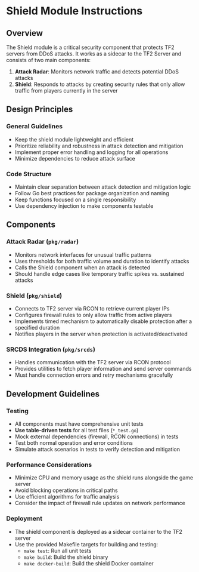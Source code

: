 # Shield Module Instructions

## Overview
The Shield module is a critical security component that protects TF2 servers from DDoS attacks. It works as a sidecar to the TF2 Server and consists of two main components:
1. **Attack Radar**: Monitors network traffic and detects potential DDoS attacks
2. **Shield**: Responds to attacks by creating security rules that only allow traffic from players currently in the server

## Design Principles

### General Guidelines
- Keep the shield module lightweight and efficient
- Prioritize reliability and robustness in attack detection and mitigation
- Implement proper error handling and logging for all operations
- Minimize dependencies to reduce attack surface

### Code Structure
- Maintain clear separation between attack detection and mitigation logic
- Follow Go best practices for package organization and naming
- Keep functions focused on a single responsibility
- Use dependency injection to make components testable

## Components

### Attack Radar (`pkg/radar`)
- Monitors network interfaces for unusual traffic patterns
- Uses thresholds for both traffic volume and duration to identify attacks
- Calls the Shield component when an attack is detected
- Should handle edge cases like temporary traffic spikes vs. sustained attacks

### Shield (`pkg/shield`)
- Connects to TF2 server via RCON to retrieve current player IPs
- Configures firewall rules to only allow traffic from active players
- Implements timed mechanism to automatically disable protection after a specified duration
- Notifies players in the server when protection is activated/deactivated

### SRCDS Integration (`pkg/srcds`)
- Handles communication with the TF2 server via RCON protocol
- Provides utilities to fetch player information and send server commands
- Must handle connection errors and retry mechanisms gracefully

## Development Guidelines

### Testing
- All components must have comprehensive unit tests
- **Use table-driven tests** for all test files (`*_test.go`)
- Mock external dependencies (firewall, RCON connections) in tests
- Test both normal operation and error conditions
- Simulate attack scenarios in tests to verify detection and mitigation

### Performance Considerations
- Minimize CPU and memory usage as the shield runs alongside the game server
- Avoid blocking operations in critical paths
- Use efficient algorithms for traffic analysis
- Consider the impact of firewall rule updates on network performance

### Deployment
- The shield component is deployed as a sidecar container to the TF2 server
- Use the provided Makefile targets for building and testing:
  - `make test`: Run all unit tests
  - `make build`: Build the shield binary
  - `make docker-build`: Build the shield Docker container

